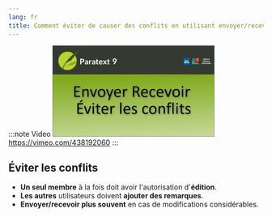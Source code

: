 ```yaml
---
lang: fr
title: Comment éviter de causer des conflits en utilisant envoyer/recevoir (0.4d)
---
```


:::note Video
[![ ](../../media/0.4d.png)](https://vimeo.com/438192060)  
https://vimeo.com/438192060
:::

## Éviter les conflits

-  **Un seul membre** à la fois doit avoir l'autorisation d'**édition**.
-  **Les autres** utilisateurs doivent **ajouter des remarques**.
-  **Envoyer/recevoir plus souvent** en cas de modifications considérables.

